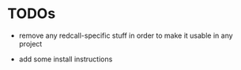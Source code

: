 # TODOs

- remove any redcall-specific stuff in order to make it usable in any project

- add some install instructions

